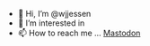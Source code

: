 - 👋 Hi, I’m @wjjessen
- 👀 I’m interested in 
- 📫 How to reach me ... <a rel="me" href="https://scholar.social/@wj">Mastodon</a>

<!---
wjjessen/wjjessen is a ✨ special ✨ repository because its `README.md` (this file) appears on your GitHub profile.
You can click the Preview link to take a look at your changes.
--->

